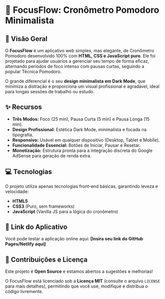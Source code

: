 # 🍅 FocusFlow: Cronômetro Pomodoro Minimalista

## 🚀 Visão Geral

O **FocusFlow** é um aplicativo web simples, mas elegante, de Cronômetro Pomodoro desenvolvido 100% com **HTML, CSS e JavaScript puro**. Ele foi projetado para ajudar usuários a gerenciar seu tempo de forma eficaz, alternando períodos de foco intenso com pausas curtas, seguindo a popular Técnica Pomodoro.

O grande diferencial é o seu **design minimalista em Dark Mode**, que minimiza a distração e proporciona um visual profissional e agradável, ideal para longas sessões de trabalho ou estudo.

## ✨ Recursos

* **Três Modos:** Foco (25 min), Pausa Curta (5 min) e Pausa Longa (15 min).
* **Design Profissional:** Estética Dark Mode, minimalista e focada na tipografia.
* **Responsivo:** Usável em qualquer dispositivo (Desktop, Tablet e Mobile).
* **Funcionalidade Essencial:** Botões de Iniciar, Pausar e Resetar.
* **Monetização:** Estrutura pronta para a integração discreta do Google AdSense para geração de renda extra.

## 💻 Tecnologias

O projeto utiliza apenas tecnologias front-end básicas, garantindo leveza e velocidade:

* **HTML5**
* **CSS3** (Puro, sem frameworks)
* **JavaScript** (Vanilla JS para a lógica do cronômetro)

## 🔗 Link do Aplicativo

Você pode testar a aplicação online aqui:
**[Insira seu link do GitHub Pages/Netlify aqui]**

## 🤝 Contribuições e Licença

Este projeto é **Open Source** e estamos abertos a sugestões e melhorias!

O FocusFlow está licenciado sob a **Licença MIT** (consulte o arquivo `LICENSE` para mais detalhes), permitindo que você use, modifique e distribua o código livremente.
